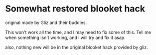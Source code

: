 # Somewhat restored blooket hack
original made by Gliz and their buddies.

This won't work all the time, and I may need to fix some of this.
Tell me when something isn't working, and i will try and fix it asap.

also, nothing new will be in the original blooket hack provided by gliz.
